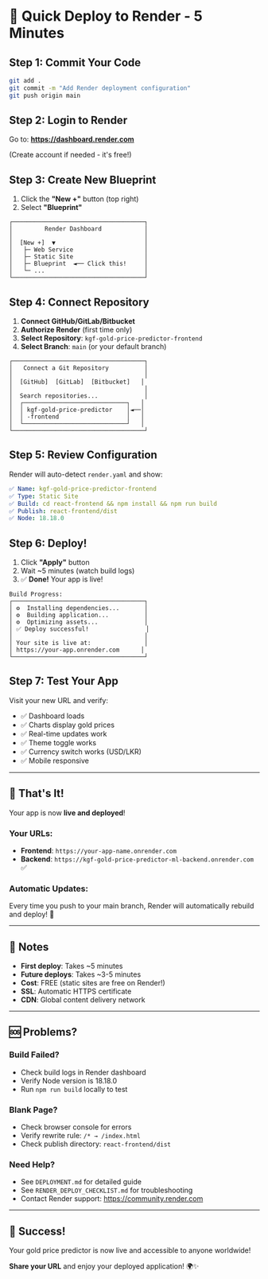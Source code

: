 # 🚀 Quick Deploy to Render - 5 Minutes

## Step 1: Commit Your Code

```bash
git add .
git commit -m "Add Render deployment configuration"
git push origin main
```

## Step 2: Login to Render

Go to: **https://dashboard.render.com**

(Create account if needed - it's free!)

## Step 3: Create New Blueprint

1. Click the **"New +"** button (top right)
2. Select **"Blueprint"**

```
┌─────────────────────────────────────┐
│         Render Dashboard            │
│                                     │
│  [New +]  ▼                         │
│   ├─ Web Service                    │
│   ├─ Static Site                    │
│   ├─ Blueprint  ◄── Click this!     │
│   └─ ...                            │
└─────────────────────────────────────┘
```

## Step 4: Connect Repository

1. **Connect GitHub/GitLab/Bitbucket**
2. **Authorize Render** (first time only)
3. **Select Repository**: `kgf-gold-price-predictor-frontend`
4. **Select Branch**: `main` (or your default branch)

```
┌─────────────────────────────────────┐
│   Connect a Git Repository          │
│                                     │
│  [GitHub]  [GitLab]  [Bitbucket]   │
│                                     │
│  Search repositories...             │
│  ┌─────────────────────────────┐   │
│  │ kgf-gold-price-predictor    │◄──│
│  │ -frontend                   │   │
│  └─────────────────────────────┘   │
└─────────────────────────────────────┘
```

## Step 5: Review Configuration

Render will auto-detect `render.yaml` and show:

```yaml
✅ Name: kgf-gold-price-predictor-frontend
✅ Type: Static Site
✅ Build: cd react-frontend && npm install && npm run build
✅ Publish: react-frontend/dist
✅ Node: 18.18.0
```

## Step 6: Deploy!

1. Click **"Apply"** button
2. Wait ~5 minutes (watch build logs)
3. ✅ **Done!** Your app is live!

```
Build Progress:
┌─────────────────────────────────────┐
│ ⚙️  Installing dependencies...       │
│ ⚙️  Building application...          │
│ ⚙️  Optimizing assets...             │
│ ✅ Deploy successful!                │
│                                     │
│ Your site is live at:               │
│ https://your-app.onrender.com      │
└─────────────────────────────────────┘
```

## Step 7: Test Your App

Visit your new URL and verify:

- ✅ Dashboard loads
- ✅ Charts display gold prices
- ✅ Real-time updates work
- ✅ Theme toggle works
- ✅ Currency switch works (USD/LKR)
- ✅ Mobile responsive

---

## 🎯 That's It!

Your app is now **live and deployed**!

### Your URLs:

- **Frontend**: `https://your-app-name.onrender.com`
- **Backend**: `https://kgf-gold-price-predictor-ml-backend.onrender.com` ✅

### Automatic Updates:

Every time you push to your main branch, Render will automatically rebuild and deploy! 🔄

---

## 📝 Notes

- **First deploy**: Takes ~5 minutes
- **Future deploys**: Takes ~3-5 minutes
- **Cost**: FREE (static sites are free on Render!)
- **SSL**: Automatic HTTPS certificate
- **CDN**: Global content delivery network

---

## 🆘 Problems?

### Build Failed?

- Check build logs in Render dashboard
- Verify Node version is 18.18.0
- Run `npm run build` locally to test

### Blank Page?

- Check browser console for errors
- Verify rewrite rule: `/* → /index.html`
- Check publish directory: `react-frontend/dist`

### Need Help?

- See `DEPLOYMENT.md` for detailed guide
- See `RENDER_DEPLOY_CHECKLIST.md` for troubleshooting
- Contact Render support: https://community.render.com

---

## 🎉 Success!

Your gold price predictor is now live and accessible to anyone worldwide!

**Share your URL** and enjoy your deployed application! 🌍✨
